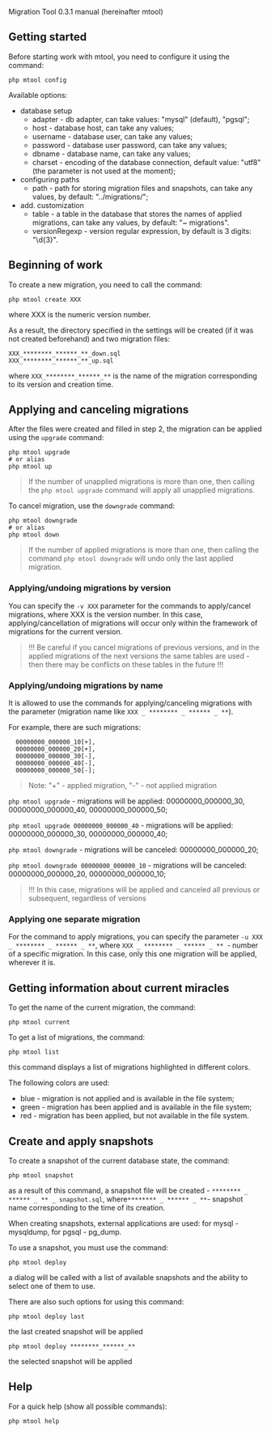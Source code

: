 Migration Tool 0.3.1 manual (hereinafter mtool)

## Getting started

Before starting work with mtool, you need to configure it using the command:

```
php mtool config
```

Available options:

- database setup
  * adapter  - db adapter, can take values: "mysql" (default), "pgsql";
  * host     - database host, can take any values;
  * username - database user, can take any values;
  * password - database user password, can take any values;
  * dbname   - database name, can take any values;
  * charset  - encoding of the database connection, default value: "utf8" (the parameter is not used at the moment);
- configuring paths
  * path     - path for storing migration files and snapshots, can take any values, by default: "../migrations/";
- add. customization
  * table    - a table in the database that stores the names of applied migrations, can take any values, by default: "~ migrations".
  * versionRegexp - version regular expression, by default is 3 digits: "\d{3}".
## Beginning of work

To create a new migration, you need to call the command:

```
php mtool create XXX
```

where XXX is the numeric version number.

As a result, the directory specified in the settings will be created (if it was not created beforehand) and two migration files:

```
XXX_********_******_**_down.sql
XXX_********_******_**_up.sql
```

where `XXX_********_******_**` is the name of the migration corresponding to its version and creation time.

## Applying and canceling migrations

After the files were created and filled in step 2, the migration can be applied using the `upgrade` command:

```
php mtool upgrade
# or alias
php mtool up
```

> If the number of unapplied migrations is more than one, then calling the `php mtool upgrade` command will apply all unapplied migrations.

To cancel migration, use the `downgrade` command:

```
php mtool downgrade
# or alias
php mtool down
```

> If the number of applied migrations is more than one, then calling the command `php mtool downgrade` will undo only the last applied migration.

### Applying/undoing migrations by version

You can specify the `-v XXX` parameter for the commands to apply/cancel migrations, where XXX is the version number.
In this case, applying/cancellation of migrations will occur only within the framework of migrations for the current version.

> !!! Be careful if you cancel migrations of previous versions, and in the applied migrations of the next versions the same tables are used - then there may be conflicts on these tables in the future !!!

### Applying/undoing migrations by name
It is allowed to use the commands for applying/canceling migrations with the parameter (migration name like `XXX _ ******** _ ****** _ **`).

For example, there are such migrations:

```
  00000000_000000_10[+],
  00000000_000000_20[+],
  00000000_000000_30[-], 
  00000000_000000_40[-],
  00000000_000000_50[-];
```

> Note: "+" - applied migration, "-" - not applied migration

`php mtool upgrade` - migrations will be applied: 00000000_000000_30, 00000000_000000_40, 00000000_000000_50;

`php mtool upgrade 00000000_000000_40` - migrations will be applied: 00000000_000000_30, 00000000_000000_40;

`php mtool downgrade` - migrations will be canceled: 00000000_000000_20;

`php mtool downgrade 00000000_000000_10` - migrations will be canceled: 00000000_000000_20, 00000000_000000_10;


> !!! In this case, migrations will be applied and canceled all previous or subsequent, regardless of versions


### Applying one separate migration

For the command to apply migrations, you can specify the parameter `-u XXX _ ******** _ ****** _ **`, where `XXX _ ******** _ ****** _ ** `- number of a specific migration.
In this case, only this one migration will be applied, wherever it is.

## Getting information about current miracles

To get the name of the current migration, the command:

```
php mtool current
```

To get a list of migrations, the command:

```
php mtool list
```

this command displays a list of migrations highlighted in different colors.

The following colors are used:

* blue - migration is not applied and is available in the file system;
* green - migration has been applied and is available in the file system;
* red - migration has been applied, but not available in the file system.

## Create and apply snapshots

To create a snapshot of the current database state, the command:

```
php mtool snapshot
```
as a result of this command, a snapshot file will be created - `******** _ ****** _ ** _ snapshot.sql`, where` ******** _ ****** _ ** `- snapshot name corresponding to the time of its creation.

When creating snapshots, external applications are used: for mysql - mysqldump, for pgsql - pg_dump.

To use a snapshot, you must use the command:

```
php mtool deploy
```
a dialog will be called with a list of available snapshots and the ability to select one of them to use.

There are also such options for using this command:

```
php mtool deploy last
```
the last created snapshot will be applied

```
php mtool deploy ********_******_**
```
the selected snapshot will be applied

## Help

For a quick help (show all possible commands):

```
php mtool help
```
